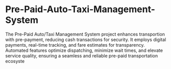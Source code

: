 # Pre-Paid-Auto-Taxi-Management-System
The Pre-Paid Auto/Taxi Management System project enhances transportion with pre-payment, reducing cash transactions for security. It employs digital payments, real-time tracking, and fare
estimates for transparency. Automated features optimize dispatching, minimize wait times, and elevate service quality, ensuring a seamless and reliable pre-paid transportation ecosyste
